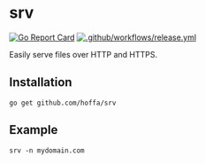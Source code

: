 # srv

[![Go Report Card](https://goreportcard.com/badge/github.com/hoffa/srv)](https://goreportcard.com/report/github.com/hoffa/srv)
[![.github/workflows/release.yml](https://github.com/hoffa/srv/actions/workflows/release.yml/badge.svg)](https://github.com/hoffa/srv/actions/workflows/release.yml)

Easily serve files over HTTP and HTTPS.

## Installation

```
go get github.com/hoffa/srv
```

## Example

```
srv -n mydomain.com
```
